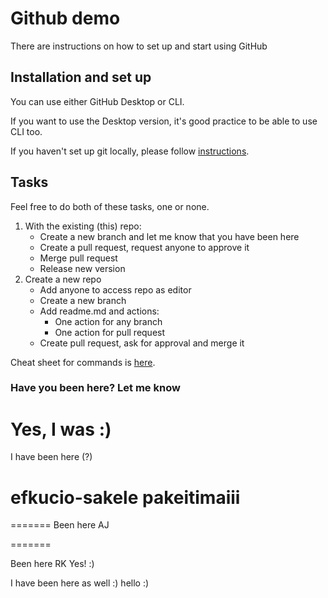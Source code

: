 # Github demo

There are instructions on how to set up and start using GitHub

## Installation and set up

You can use either GitHub Desktop or CLI.

If you want to use the Desktop version, it's good practice to be able to use CLI too.

If you haven't set up git locally, please follow [instructions](https://docs.github.com/en/get-started/quickstart/set-up-git#setting-up-git).


## Tasks

Feel free to do both of these tasks, one or none.

1. With the existing (this) repo:
   - Create a new branch and let me know that you have been here 
   - Create a pull request, request anyone to approve it 
   - Merge pull request 
   - Release new version
2. Create a new repo
   - Add anyone to access repo as editor
   - Create a new branch
   - Add readme.md and actions:
     - One action for any branch 
     - One action for pull request
   - Create pull request, ask for approval and merge it


Cheat sheet for commands is [here](https://education.github.com/git-cheat-sheet-education.pdf).

### Have you been here? Let me know 

Yes, I was :)
=======
I have been here (?)

efkucio-sakele
pakeitimaiii
=======
=======
Been here AJ

=======

Been here RK
Yes!
:)

I have been here as well :)
hello :) 



